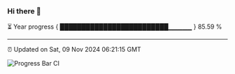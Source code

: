 ### Hi there 👋

⏳ Year progress { █████████████████████████▁▁▁▁▁ } 85.59 %

---

⏰ Updated on Sat, 09 Nov 2024 06:21:15 GMT

![Progress Bar CI](https://github.com/liununu/liununu/workflows/Progress%20Bar%20CI/badge.svg)
